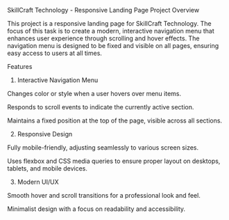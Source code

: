 SkillCraft Technology - Responsive Landing Page
Project Overview

This project is a responsive landing page for SkillCraft Technology. The focus of this task is to create a modern, interactive navigation menu that enhances user experience through scrolling and hover effects. The navigation menu is designed to be fixed and visible on all pages, ensuring easy access to users at all times.

Features
1. Interactive Navigation Menu

Changes color or style when a user hovers over menu items.

Responds to scroll events to indicate the currently active section.

Maintains a fixed position at the top of the page, visible across all sections.

2. Responsive Design

Fully mobile-friendly, adjusting seamlessly to various screen sizes.

Uses flexbox and CSS media queries to ensure proper layout on desktops, tablets, and mobile devices.

3. Modern UI/UX

Smooth hover and scroll transitions for a professional look and feel.

Minimalist design with a focus on readability and accessibility.
